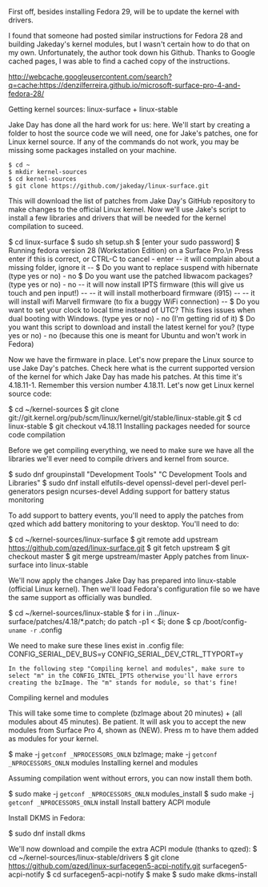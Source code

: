 First off, besides installing Fedora 29, will be to update the kernel with drivers.

I found that someone had posted similar instructions for Fedora 28 and building Jakeday's kernel modules,
but I wasn't certain how to do that on my own. Unfortunately, the author took down his Github. Thanks to Google cached pages,
I was able to find a cached copy of the instructions.

http://webcache.googleusercontent.com/search?q=cache:https://denzilferreira.github.io/microsoft-surface-pro-4-and-fedora-28/

Getting kernel sources: linux-surface + linux-stable

Jake Day has done all the hard work for us: here. We'll start by creating a folder to host the source code we will need, one for Jake's patches, one for Linux kernel source. If any of the commands do not work, you may be missing some packages installed on your machine.

```
$ cd ~
$ mkdir kernel-sources
$ cd kernel-sources
$ git clone https://github.com/jakeday/linux-surface.git
```

This will download the list of patches from Jake Day's GitHub repository to make changes to the official Linux kernel. Now we'll use Jake's script to install a few libraries and drivers that will be needed for the kernel compilation to suceed.

$ cd linux-surface
$ sudo sh setup.sh
$ [enter your sudo password]
$ Running fedora version 28 (Workstation Edition) on a Surface Pro.\n
Press enter if this is correct, or CTRL-C to cancel - enter
-- it will complain about a missing folder, ignore it --
$ Do you want to replace suspend with hibernate (type yes or no) - no
$ Do you want use the patched libwacom packages? (type yes or no) - no
-- it will now install IPTS firmware (this will give us touch and pen input!) --
-- it will install motherboard firmware (i915) --
-- it will install wifi Marvell firmware (to fix a buggy WiFi connection) --
$ Do you want to set your clock to local time instead of UTC? This fixes issues when dual booting with Windows. (type yes or no) - no (I'm getting rid of it)
$ Do you want this script to download and install the latest kernel for you? (type yes or no) - no (because this one is meant for Ubuntu and won't work in Fedora)

Now we have the firmware in place. Let's now prepare the Linux source to use Jake Day's patches. Check here what is the current supported version of the kernel for which Jake Day has made his patches. At this time it's 4.18.11-1. Remember this version number 4.18.11. Let's now get Linux kernel source code:

$ cd ~/kernel-sources
$ git clone git://git.kernel.org/pub/scm/linux/kernel/git/stable/linux-stable.git
$ cd linux-stable
$ git checkout v4.18.11
Installing packages needed for source code compilation

Before we get compiling everything, we need to make sure we have all the libraries we'll ever need to compile drivers and kernel from source.

$ sudo dnf groupinstall "Development Tools" "C Development Tools and Libraries"
$ sudo dnf install elfutils-devel openssl-devel perl-devel perl-generators pesign ncurses-devel
Adding support for battery status monitoring

To add support to battery events, you'll need to apply the patches from qzed which add battery monitoring to your desktop. You'll need to do:

$ cd ~/kernel-sources/linux-surface
$ git remote add upstream https://github.com/qzed/linux-surface.git
$ git fetch upstream
$ git checkout master
$ git merge upstream/master
Apply patches from linux-surface into linux-stable

We'll now apply the changes Jake Day has prepared into linux-stable (official Linux kernel). Then we'll load Fedora's configuration file so we have the same support as officially was bundled.

$ cd ~/kernel-sources/linux-stable
$ for i in ../linux-surface/patches/4.18/*.patch; do patch -p1 < $i; done
$ cp /boot/config-`uname -r` .config

We need to make sure these lines exist in .config file:
CONFIG_SERIAL_DEV_BUS=y
CONFIG_SERIAL_DEV_CTRL_TTYPORT=y

    In the following step "Compiling kernel and modules", make sure to select "m" in the CONFIG_INTEL_IPTS otherwise you'll have errors creating the bzImage. The "m" stands for module, so that's fine!

Compiling kernel and modules

This will take some time to complete (bzImage about 20 minutes) + (all modules about 45 minutes). Be patient. It will ask you to accept the new modules from Surface Pro 4, shown as (NEW). Press m to have them added as modules for your kernel.

$ make -j `getconf _NPROCESSORS_ONLN` bzImage; make -j `getconf _NPROCESSORS_ONLN` modules
Installing kernel and modules

Assuming compilation went without errors, you can now install them both.

$ sudo make -j `getconf _NPROCESSORS_ONLN` modules_install
$ sudo make -j `getconf _NPROCESSORS_ONLN` install
Install battery ACPI module

Install DKMS in Fedora:

$ sudo dnf install dkms

We'll now download and compile the extra ACPI module (thanks to qzed):
$ cd ~/kernel-sources/linux-stable/drivers
$ git clone https://github.com/qzed/linux-surfacegen5-acpi-notify.git surfacegen5-acpi-notify
$ cd surfacegen5-acpi-notify
$ make
$ sudo make dkms-install
